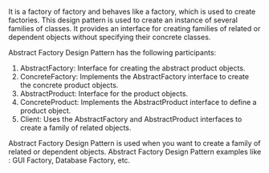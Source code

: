 It is a factory of factory and behaves like a factory, which is used to create factories.
This design pattern is used to create an instance of several families of classes.
It provides an interface for creating families of related or dependent objects without
specifying their concrete classes.

Abstract Factory Design Pattern has the following participants:
1. AbstractFactory: Interface for creating the abstract product objects.
2. ConcreteFactory: Implements the AbstractFactory interface to create the concrete product objects.
3. AbstractProduct: Interface for the product objects.
4. ConcreteProduct: Implements the AbstractProduct interface to define a product object.
5. Client: Uses the AbstractFactory and AbstractProduct interfaces to create a family of related objects.

Abstract Factory Design Pattern is used when you want to create a family of related or dependent objects.
Abstract Factory Design Pattern examples like : GUI Factory, Database Factory, etc.